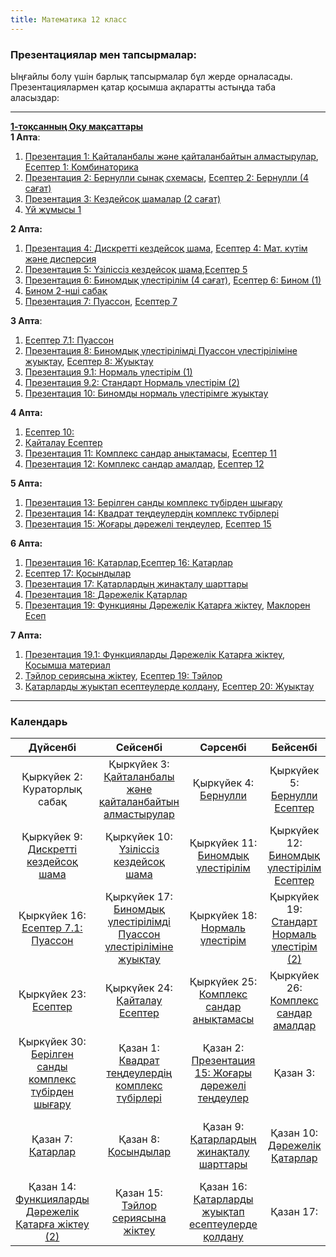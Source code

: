 ```yaml
---
title: Математика 12 класс
---
```

### Презентациялар мен тапсырмалар:
Ыңғайлы болу үшін барлық тапсырмалар бұл жерде орналасады.
Презентациялармен қатар қосымша ақпаратты астыңда таба аласыздар:

---
[**1-тоқсанның Оқу мақсаттары**](https://website-vedro.s3.us-east-2.amazonaws.com/12th+grade/Math/1st+term/1st+week/12sinip-1toksan-maksattar.pdf) <br>
**1 Апта**: 
1) [Презентация 1: Қайталанбалы және қайталанбайтын алмастырулар](https://website-vedro.s3.us-east-2.amazonaws.com/12th+grade/Math/1st+term/1st+week/32-33Kaitalanbalizhanekaitalanbaitynalmastyrylar+(4).pdf), [Есептер 1: Комбинаторика](https://website-vedro.s3.us-east-2.amazonaws.com/12th+grade/Math/1st+term/1st+week/Kombinatorika%2BEsepter%2BShigaru+(2).pdf)
2) [Презентация 2: Бернулли сынақ схемасы](https://website-vedro.s3.us-east-2.amazonaws.com/12th+grade/Math/1st+term/1st+week/Bernullidin_synak_shemasi.pdf), [Есептер 2: Бернулли (4 сағат)](https://website-vedro.s3.us-east-2.amazonaws.com/12th+grade/Math/1st+term/1st+week/Bernulli+12-10.pdf)
3) [Презентация 3: Кездейсоқ шамалар (2 сағат)](https://website-vedro.s3.us-east-2.amazonaws.com/12th+grade/Math/1st+term/1st+week/Kezdeisok_Shamalar.pdf)
4) [Үй жұмысы 1](https://website-vedro.s3.us-east-2.amazonaws.com/12th+grade/Math/1st+term/1st+week/Yi_Zhumysy.pdf)

**2 Апта:**
1) [Презентация 4: Дискретті кездейсоқ шама](https://website-vedro.s3.us-east-2.amazonaws.com/12th+grade/Math/1st+term/2nd+week/Discretti-Kezdeisok-Shama.pdf), [Есептер 4: Мат. күтім және дисперсия](https://website-vedro.s3.us-east-2.amazonaws.com/12th+grade/Math/1st+term/2nd+week/Matematikalik-kutim-dispersia-esep.pdf)
2) [Презентация 5: Үзіліссіз кездейсоқ шама](https://website-vedro.s3.us-east-2.amazonaws.com/12th+grade/Math/1st+term/2nd+week/Uzilissiz-kesdeisok-shamalar.pdf),[Есептер 5](https://website-vedro.s3.us-east-2.amazonaws.com/12th+grade/Math/1st+term/2nd+week/12-2ndweek-Esepter.pdf)
3) [Презентация 6: Биномдық үлестірілім (4 cағат)](https://website-vedro.s3.us-east-2.amazonaws.com/12th+grade/Math/1st+term/2nd+week/Binomdik+Ulestirily+Presentation.pdf), [Есептер 6: Бином (1)](https://website-vedro.s3.us-east-2.amazonaws.com/12th+grade/Math/1st+term/2nd+week/Binomdik-ulestirilu-esep.pdf)
4) [Бином 2-нші сабақ](https://website-vedro.s3.us-east-2.amazonaws.com/12th+grade/Math/1st+term/2nd+week/Binomdil-ulestiriulu-esep2pdf)
5) [Презентация 7: Пуассон](https://website-vedro.s3.us-east-2.amazonaws.com/12th+grade/Math/1st+term/2nd+week/14-15+%D0%9F%D1%83%D0%B0%D1%81%D1%81%D0%BE%D0%BD+%D2%AF%D0%BB%D0%B5%D1%81%D1%82%D1%96%D1%80%D1%96%D0%BC%D1%96.pdf), [Есептер 7](https://website-vedro.s3.us-east-2.amazonaws.com/12th+grade/Math/1st+term/2nd+week/Poisson-Esepter.pdf)

**3 Апта**:
1) [Есептер 7.1: Пуассон](https://website-vedro.s3.us-east-2.amazonaws.com/12th+grade/Math/1st+term/3rd+week/Esepter.pdf) 
2) [Презентация 8: Биномдық үлестірілімді Пуассон үлестіріліміне жуықтау](https://website-vedro.s3.us-east-2.amazonaws.com/12th+grade/Math/1st+term/3rd+week/Binomdik+ulestirimdi+Poisson+ulestirimine+zhuiktay+presentation.pdf), [Есептер 8: Жуықтау](https://website-vedro.s3.us-east-2.amazonaws.com/12th+grade/Math/1st+term/3rd+week/distributional_approximations+(1).pdf)
3) [Презентация 9.1: Нормаль үлестірім (1)](https://website-vedro.s3.us-east-2.amazonaws.com/12th+grade/Math/1st+term/3rd+week/Normal+ulestirim+presentation.pdf)
4) [Презентация 9.2: Стандарт Нормаль үлестірім (2)](https://website-vedro.s3.us-east-2.amazonaws.com/12th+grade/Math/1st+term/3rd+week/Standard+Normal+ulestirim+presentation.pdf)
5) [Презентация 10: Биномды нормаль үлестірімге жуықтау](https://website-vedro.s3.us-east-2.amazonaws.com/12th+grade/Math/1st+term/4th+week/Binom+to+normal+approx.pdf)

**4 Апта:**
1) [Есептер 10:](https://website-vedro.s3.us-east-2.amazonaws.com/12th+grade/Math/1st+term/4th+week/esepter-12-ulestirim.pdf)
2) [Қайталау Есептер](https://website-vedro.s3.us-east-2.amazonaws.com/12th+grade/Math/1st+term/4th+week/12-kaitalau-esepter.pdf)
3) [Презентация 11: Комплекс сандар анықтамасы](https://website-vedro.s3.us-east-2.amazonaws.com/12th+grade/Math/1st+term/4th+week/Complex-sandar-anyktama.pdf), [Есептер 11](https://website-vedro.s3.us-east-2.amazonaws.com/12th+grade/Math/1st+term/4th+week/Complex-sandar-esepter.pdf)
4) [Презентация 12: Комплекс сандар амалдар](https://website-vedro.s3.us-east-2.amazonaws.com/12th+grade/Math/1st+term/4th+week/Complex-sandar-amaldar-presentation.pdf), [Есептер 12](https://website-vedro.s3.us-east-2.amazonaws.com/12th+grade/Math/1st+term/4th+week/Complex-number-esepter2.pdf)

**5 Апта:**
1) [Презентация 13: Берілген санды комплекс түбірден шығару](https://website-vedro.s3.us-east-2.amazonaws.com/12th+grade/Math/1st+term/5th+week/complex-san-kvadrat-tubir.pdf)
2) [Презентация 14: Квадрат теңдеулердің комплекс түбірлері](https://nisopen.ams3.cdn.digitaloceanspaces.com/12/Math/1-term/5-week/Kvadrat-tubirlerdin-complex-tubirleri-presentation.pdf)
3) [Презентация 15: Жоғары дәрежелі теңдеулер](https://nisopen.ams3.cdn.digitaloceanspaces.com/12/Math/1-term/5-week/Zhogary-darezheli-tendeyler-presentation.pdf), [Есептер 15](https://nisopen.ams3.cdn.digitaloceanspaces.com/12/Math/1-term/5-week/Zhogary-darezheli-tendeyler-esepter.pdf)

**6 Апта:**
1) [Презентация 16: Қатарлар](https://nisopen.ams3.cdn.digitaloceanspaces.com/12/Math/1-term/6-week/katarlar-presentation.pdf),[Есептер 16: Қатарлар ](https://nisopen.ams3.cdn.digitaloceanspaces.com/12/Math/1-term/6-week/katarlar-esepter.pdf)
2) [Есептер 17: Қосындылар](https://nisopen.ams3.cdn.digitaloceanspaces.com/12/Math/1-term/6-week/kosyndylar-esepter.pdf)
3) [Презентация 17: Қатарлардың жинақталу шарттары](https://nisopen.ams3.cdn.digitaloceanspaces.com/12/Math/1-term/6-week/katar-zhinaktaly-sharti-presentation.pdf)
4) [Презентация 18: Дәрежелік Қатарлар](https://nisopen.ams3.cdn.digitaloceanspaces.com/12/Math/1-term/6-week/darezhelik-katar-presentation.pdf)
5) [Презентация 19: Функцияны Дәрежелік Қатарға жіктеу](https://nisopen.ams3.cdn.digitaloceanspaces.com/12/Math/1-term/6-week/function-darezhelik-katar-presentation.pdf), [Маклорен Есеп](https://nisopen.ams3.cdn.digitaloceanspaces.com/12/Math/1-term/6-week/Macloren-katar-esep.pdf)

**7 Апта:**
1) [Презентация 19.1: Функцияларды Дәрежелік Қатарға жіктеу](https://nisopen.ams3.cdn.digitaloceanspaces.com/12/Math/1-term/7-week/function-darezhelik-katar-presentation.pdf), [Қосымша материал](https://nisopen.ams3.cdn.digitaloceanspaces.com/12/Math/1-term/7-week/Additional-Series.pdf)
2) [Тэйлор сериясына жіктеу](https://nisopen.ams3.cdn.digitaloceanspaces.com/12/Math/1-term/7-week/Taylor-esepter1.pdf), [Есептер 19: Тэйлор](https://nisopen.ams3.cdn.digitaloceanspaces.com/12/Math/1-term/7-week/Taylor-esepter2.pdf)
3) [Қатарларды жуықтап есептеулерде қолдану](https://nisopen.ams3.cdn.digitaloceanspaces.com/12/Math/1-term/7-week/Katarlar-zhuktay-koldany-presentation.pdf), [Есептер 20: Жуықтау](https://nisopen.ams3.cdn.digitaloceanspaces.com/12/Math/1-term/7-week/Taylor-esepter3.pdf)

---
### Календарь
|                                                                                  Дүйсенбі                                                                                  |                                                                                                    Сейсенбі                                                                                                     |                                                                                 Сәрсенбі                                                                                  |                                                                                   Бейсенбі                                                                                   |                                                                                                                    Жұма                                                                                                                     |
| :------------------------------------------------------------------------------------------------------------------------------------------------------------------------: | :-------------------------------------------------------------------------------------------------------------------------------------------------------------------------------------------------------------: | :-----------------------------------------------------------------------------------------------------------------------------------------------------------------------: | :--------------------------------------------------------------------------------------------------------------------------------------------------------------------------: | :-----------------------------------------------------------------------------------------------------------------------------------------------------------------------------------------------------------------------------------------: |
|                                                                        Қыркүйек 2: Кураторлық сабақ                                                                        |  Қыркүйек  3:<br>[Қайталанбалы және қайталанбайтын алмастырулар](https://website-vedro.s3.us-east-2.amazonaws.com/12th+grade/Math/1st+term/1st+week/32-33Kaitalanbalizhanekaitalanbaitynalmastyrylar+(4).pdf)   |                 Қыркүйек 4:  [Бернулли](https://website-vedro.s3.us-east-2.amazonaws.com/12th+grade/Math/1st+term/1st+week/Bernullidin_synak_shemasi.pdf)                 |                  Қыркүйек 5:  [Бернулли Есептер](https://website-vedro.s3.us-east-2.amazonaws.com/12th+grade/Math/1st+term/1st+week/Bernulli+12-10.pdf)<br>                  |                                                 Қыркүйек 6: [Кездейсоқ шамалар](https://website-vedro.s3.us-east-2.amazonaws.com/12th+grade/Math/1st+term/1st+week/Kezdeisok_Shamalar.pdf)                                                  |
|          Қыркүйек 9: [Дискретті кездейсоқ шама](https://website-vedro.s3.us-east-2.amazonaws.com/12th+grade/Math/1st+term/2nd+week/Discretti-Kezdeisok-Shama.pdf)          |                          Қыркүйек 10:  [Үзіліссіз кездейсоқ шама](https://website-vedro.s3.us-east-2.amazonaws.com/12th+grade/Math/1st+term/2nd+week/Uzilissiz-kesdeisok-shamalar.pdf)                          |       Қыркүйек 11: [Биномдық үлестірілім](https://website-vedro.s3.us-east-2.amazonaws.com/12th+grade/Math/1st+term/2nd+week/Binomdik+Ulestirily+Presentation.pdf)        |        Қыркүйек 12: [Биномдық үлестірілім Есептер](https://website-vedro.s3.us-east-2.amazonaws.com/12th+grade/Math/1st+term/2nd+week/Binomdil-ulestiriulu-esep2pdf)         | Қыркүйек 13: [Презентация 7: Пуассон](https://website-vedro.s3.us-east-2.amazonaws.com/12th+grade/Math/1st+term/2nd+week/14-15+%D0%9F%D1%83%D0%B0%D1%81%D1%81%D0%BE%D0%BD+%D2%AF%D0%BB%D0%B5%D1%81%D1%82%D1%96%D1%80%D1%96%D0%BC%D1%96.pdf) |
|                    Қыркүйек 16: [Есептер 7.1: Пуассон](https://website-vedro.s3.us-east-2.amazonaws.com/12th+grade/Math/1st+term/3rd+week/Esepter.pdf)                     | Қыркүйек 17: [Биномдық үлестірілімді Пуассон үлестіріліміне жуықтау](https://website-vedro.s3.us-east-2.amazonaws.com/12th+grade/Math/1st+term/3rd+week/Binomdik-ulestirimdi-Poisson-ulestirimine-zhuiktay.pdf) |          Қыркүйек 18: [Нормаль үлестірім](https://website-vedro.s3.us-east-2.amazonaws.com/12th+grade/Math/1st+term/3rd+week/Normal+ulestirim+presentation.pdf)           | Қыркүйек 19: [Стандарт Нормаль үлестірім (2)](https://website-vedro.s3.us-east-2.amazonaws.com/12th+grade/Math/1st+term/3rd+week/Standard+Normal+ulestirim+presentation.pdf) |                                   Қыркүйек 20:  [Биномды нормаль үлестірімге жуықтау](https://website-vedro.s3.us-east-2.amazonaws.com/12th+grade/Math/1st+term/4th+week/Binom+to+normal+approx.pdf)<br>                                    |
|                   Қыркүйек 23:   [Есептер](https://website-vedro.s3.us-east-2.amazonaws.com/12th+grade/Math/1st+term/4th+week/esepter-12-ulestirim.pdf)                    |                                  Қыркүйек 24:  [Қайталау Есептер](https://website-vedro.s3.us-east-2.amazonaws.com/12th+grade/Math/1st+term/4th+week/12-kaitalau-esepter.pdf)                                   |         Қыркүйек 25: [Комплекс сандар анықтамасы](https://website-vedro.s3.us-east-2.amazonaws.com/12th+grade/Math/1st+term/4th+week/Complex-sandar-anyktama.pdf)         |     Қыркүйек 26:  [Комплекс сандар амалдар](https://website-vedro.s3.us-east-2.amazonaws.com/12th+grade/Math/1st+term/4th+week/Complex-sandar-amaldar-presentation.pdf)      |                                                  Қыркүйек 27: [Есептер 12](https://website-vedro.s3.us-east-2.amazonaws.com/12th+grade/Math/1st+term/4th+week/Complex-number-esepter2.pdf)                                                  |
| Қыркүйек 30:  [ Берілген санды комплекс түбірден шығару](https://website-vedro.s3.us-east-2.amazonaws.com/12th+grade/Math/1st+term/5th+week/complex-san-kvadrat-tubir.pdf) |           Қазан 1:           [Квадрат теңдеулердің комплекс түбірлері](https://nisopen.ams3.cdn.digitaloceanspaces.com/12/Math/1-term/5-week/Kvadrat-tubirlerdin-complex-tubirleri-presentation.pdf)            | Қазан 2:  [Презентация 15: Жоғары дәрежелі теңдеулер](https://nisopen.ams3.cdn.digitaloceanspaces.com/12/Math/1-term/5-week/Zhogary-darezheli-tendeyler-presentation.pdf) |                                                                                   Қазан 3:                                                                                   |                                                                                                          Қазан 4: **День Учителя**                                                                                                          |
|                     Қазан 7: [Қатарлар ](https://nisopen.ams3.cdn.digitaloceanspaces.com/12/Math/1-term/6-week/12-synyp-katarlar-presentation.pdf)<br>                     |                                              Қазан 8:   [Қосындылар](https://nisopen.ams3.cdn.digitaloceanspaces.com/12/Math/1-term/6-week/kosyndylar-esepter.pdf)                                              |        Қазан 9:  [Қатарлардың жинақталу шарттары](https://nisopen.ams3.cdn.digitaloceanspaces.com/12/Math/1-term/6-week/katar-zhinaktaly-sharti-presentation.pdf)         |                   Қазан 10:  [Дәрежелік Қатарлар](https://nisopen.ams3.cdn.digitaloceanspaces.com/12/Math/1-term/6-week/darezhelik-katar-presentation.pdf)                   |                                    Қазан 11: [Функцияны Дәрежелік Қатарға жіктеу (1)](https://nisopen.ams3.cdn.digitaloceanspaces.com/12/Math/1-term/6-week/function-darezhelik-katar-presentation.pdf)                                     |
| Қазан 14:   [Функцияларды Дәрежелік Қатарға жіктеу (2)](https://nisopen.ams3.cdn.digitaloceanspaces.com/12/Math/1-term/7-week/function-darezhelik-katar-presentation.pdf)  |                                        Қазан 15:    [Тэйлор сериясына жіктеу](https://nisopen.ams3.cdn.digitaloceanspaces.com/12/Math/1-term/7-week/Taylor-esepter1.pdf)                                        |   Қазан 16:  [Қатарларды жуықтап есептеулерде қолдану](https://nisopen.ams3.cdn.digitaloceanspaces.com/12/Math/1-term/7-week/Katarlar-zhuktay-koldany-presentation.pdf)   |                                                                                  Қазан 17:                                                                                   |                                                                                                                  Қазан 18:                                                                                                                  |


